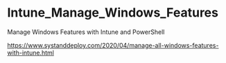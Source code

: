 # Intune_Manage_Windows_Features
Manage Windows Features with Intune and PowerShell 

https://www.systanddeploy.com/2020/04/manage-all-windows-features-with-intune.html
